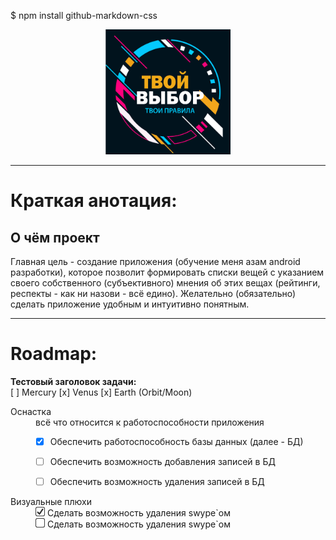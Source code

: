 $ npm install github-markdown-css


<p align="center"><img src=".gitimage/logo_frame_text.png" height="200" width="200"></p>

---

<h1>Краткая анотация:</h1>

<h2>О чём проект</h2>

<p>Главная цель - создание приложения (обучение меня азам android разработки), которое позволит 
формировать списки вещей с указанием своего собственного (субъективного) мнения об этих вещах 
(рейтинги, респекты - как ни назови - всё едино). Желательно (обязательно) сделать приложение 
удобным и интуитивно понятным. </p>

***

<h1>Roadmap:</h1>

<div><b>Тестовый заголовок задачи:</b></div>
[ ] Mercury
[x] Venus
[x] Earth (Orbit/Moon)

<dl>
  <dt>Оснастка</dt>
  <dd>всё что относится к работоспособности приложения
  
- [x] Обеспечить работоспособность базы данных (далее - БД)
- [ ] Обеспечить возможность добавления записей в БД
- [ ] Обеспечить возможность удаления записей в БД

  </dd>

  <dt>Визуальные плюхи</dt>
  <dd>
    <div><img src=".gitimage/chkbx_checked.png" height="15" width="15">
            Сделать возможность удаления swype`ом</div>
    <div>
        <img src=".gitimage/chkbx_unchecked.png" height="15" width="15">
        Сделать возможность удаления swype`ом</div>

  </dd>
</dl>

